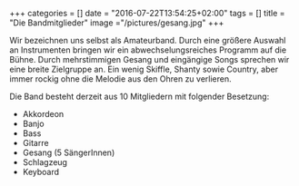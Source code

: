 +++
categories = []
date = "2016-07-22T13:54:25+02:00"
tags = []
title = "Die Bandmitglieder"
image ="/pictures/gesang.jpg"
+++

Wir bezeichnen uns selbst als Amateurband. Durch eine größere Auswahl an Instrumenten bringen wir ein abwechselungsreiches Programm auf die Bühne. Durch mehrstimmigen Gesang und eingängige Songs sprechen wir eine breite Zielgruppe an. Ein wenig Skiffle, Shanty sowie Country, aber immer rockig ohne die Melodie aus den Ohren zu verlieren.

Die Band besteht derzeit aus 10 Mitgliedern mit folgender Besetzung:

<!--more-->

 * Akkordeon
 * Banjo
 * Bass
 * Gitarre
 * Gesang (5 SängerInnen)
 * Schlagzeug
 * Keyboard



